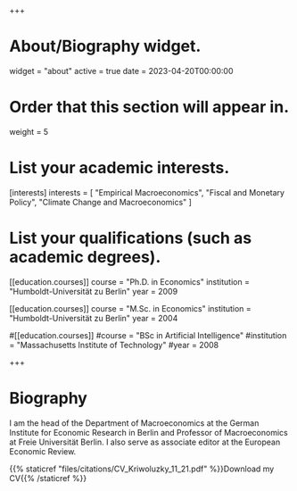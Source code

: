 +++
# About/Biography widget.
widget = "about"
active = true
date = 2023-04-20T00:00:00

# Order that this section will appear in.
weight = 5

# List your academic interests.
[interests]
  interests = [
    "Empirical Macroeconomics",
    "Fiscal and Monetary Policy",
    "Climate Change and Macroeconomics"
  ]

# List your qualifications (such as academic degrees).
[[education.courses]]
  course = "Ph.D. in Economics"
  institution = "Humboldt-Universität zu Berlin"
  year = 2009

[[education.courses]]
  course = "M.Sc. in Economics"
  institution = "Humboldt-Universität zu Berlin"
  year = 2004

#[[education.courses]]
  #course = "BSc in Artificial Intelligence"
  #institution = "Massachusetts Institute of Technology"
  #year = 2008
 
+++

# Biography
I am the head of the Department of Macroeconomics at the German Institute for Economic Research in Berlin and Professor of Macroeconomics at Freie Universität Berlin. I also serve as associate editor at the European Economic Review.

{{% staticref "files/citations/CV_Kriwoluzky_11_21.pdf" %}}Download my CV{{% /staticref %}}
